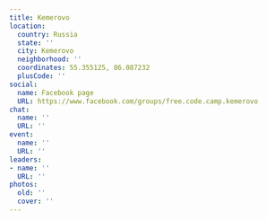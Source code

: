 ```yaml
---
title: Kemerovo
location:
  country: Russia
  state: ''
  city: Kemerovo
  neighborhood: ''
  coordinates: 55.355125, 86.087232
  plusCode: ''
social:
  name: Facebook page
  URL: https://www.facebook.com/groups/free.code.camp.kemerovo
chat:
  name: ''
  URL: ''
event:
  name: ''
  URL: ''
leaders:
- name: ''
  URL: ''
photos:
  old: ''
  cover: ''
---
```

